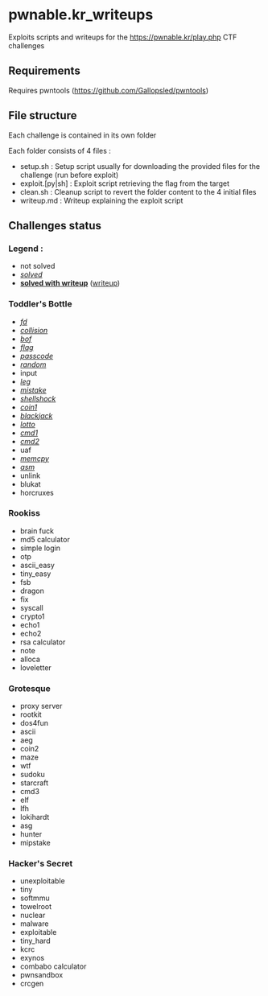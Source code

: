 
# pwnable.kr_writeups
Exploits scripts and writeups for the https://pwnable.kr/play.php CTF challenges

## Requirements
Requires pwntools (https://github.com/Gallopsled/pwntools)

## File structure
Each challenge is contained in its own folder

Each folder consists of 4 files :
* setup.sh : Setup script usually for downloading the provided files for the challenge (run before exploit)
* exploit.[py|sh] : Exploit script retrieving the flag from the target
* clean.sh : Cleanup script to revert the folder content to the 4 initial files
* writeup.md : Writeup explaining the exploit script

## Challenges status

### Legend :
* not solved
* [*solved*](fd)
* [**solved with writeup**](fd) ([writeup](fd/writeup.md))

### Toddler's Bottle
* [*fd*](fd)
* [*collision*](collision)
* [*bof*](bof)
* [*flag*](flag)
* [*passcode*](passcode)
* [*random*](random)
* input
* [*leg*](leg)
* [*mistake*](mistake)
* [*shellshock*](shellshock)
* [*coin1*](coin1)
* [*blackjack*](blackjack)
* [*lotto*](lotto)
* [*cmd1*](cmd1)
* [*cmd2*](cmd2)
* uaf
* [*memcpy*](memcpy)
* [*asm*](asm)
* unlink
* blukat
* horcruxes

### Rookiss
* brain fuck
* md5 calculator
* simple login
* otp
* ascii_easy
* tiny_easy
* fsb
* dragon
* fix
* syscall
* crypto1
* echo1
* echo2
* rsa calculator
* note
* alloca
* loveletter

### Grotesque
* proxy server
* rootkit
* dos4fun
* ascii
* aeg
* coin2
* maze
* wtf
* sudoku
* starcraft
* cmd3
* elf
* lfh
* lokihardt
* asg
* hunter
* mipstake

### Hacker's Secret
* unexploitable
* tiny
* softmmu
* towelroot
* nuclear
* malware
* exploitable
* tiny_hard
* kcrc
* exynos
* combabo calculator
* pwnsandbox
* crcgen
